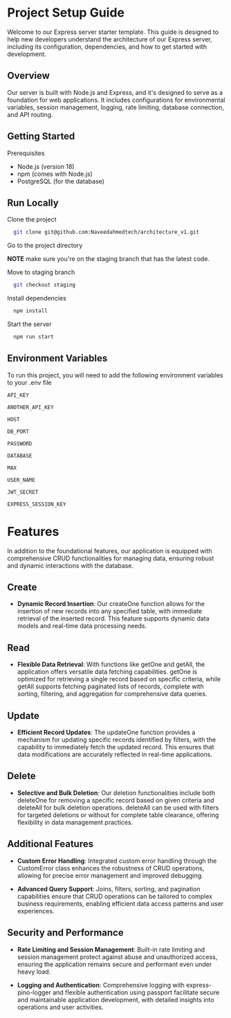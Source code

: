 # **Project Setup Guide**

Welcome to our Express server starter template. This guide is designed to help new developers understand the architecture of our Express server, including its configuration, dependencies, and how to get started with development.

## Overview

Our server is built with Node.js and Express, and it's designed to serve as a foundation for web applications. It includes configurations for environmental variables, session management, logging, rate limiting, database connection, and API routing.

## Getting Started

Prerequisites

- Node.js (version 18)   
- npm (comes with Node.js)
- PostgreSQL (for the database)

## Run Locally

Clone the project

```bash
  git clone git@github.com:Naveedahmedtech/architecture_v1.git
```

Go to the project directory

__NOTE__ make sure you're on the staging branch that has the latest code.

Move to staging branch 

```bash
  git checkout staging
```

Install dependencies

```bash
  npm install
```

Start the server

```bash
  npm run start
```

## Environment Variables

To run this project, you will need to add the following environment variables to your .env file

`API_KEY`

`ANOTHER_API_KEY`

`HOST`

`DB_PORT`

`PASSWORD`

`DATABASE`

`MAX`

`USER_NAME`

`JWT_SECRET`

`EXPRESS_SESSION_KEY`

# __Features__

In addition to the foundational features, our application is equipped with comprehensive CRUD functionalities for managing data, ensuring robust and dynamic interactions with the database.

## Create
- __Dynamic Record Insertion__: Our createOne function allows for the insertion of new records into any specified table, with immediate retrieval of the inserted record. This feature supports dynamic data models and real-time data processing needs.

## Read
- __Flexible Data Retrieval__: With functions like getOne and getAll, the application offers versatile data fetching capabilities. getOne is optimized for retrieving a single record based on specific criteria, while getAll supports fetching paginated lists of records, complete with sorting, filtering, and aggregation for comprehensive data queries.

## Update
- __Efficient Record Updates__: The updateOne function provides a mechanism for updating specific records identified by filters, with the capability to immediately fetch the updated record. This ensures that data modifications are accurately reflected in real-time applications.

## Delete
- __Selective and Bulk Deletion__: Our deletion functionalities include both deleteOne for removing a specific record based on given criteria and deleteAll for bulk deletion operations. deleteAll can be used with filters for targeted deletions or without for complete table clearance, offering flexibility in data management practices.

## Additional Features
- __Custom Error Handling__: Integrated custom error handling through the CustomError class enhances the robustness of CRUD operations, allowing for precise error management and improved debugging.

- __Advanced Query Support__: Joins, filters, sorting, and pagination capabilities ensure that CRUD operations can be tailored to complex business requirements, enabling efficient data access patterns and user experiences.

## Security and Performance
- __Rate Limiting and Session Management__: Built-in rate limiting and session management protect against abuse and unauthorized access, ensuring the application remains secure and performant even under heavy load.

- __Logging and Authentication__: Comprehensive logging with express-pino-logger and flexible authentication using passport facilitate secure and maintainable application development, with detailed insights into operations and user activities.

